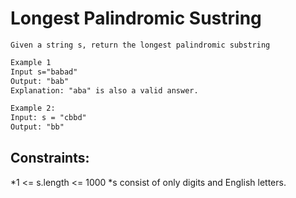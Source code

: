 # Longest Palindromic Sustring
`Given a string s, return the longest palindromic substring`

```markdown
Example 1
Input s="babad"
Output: "bab"
Explanation: "aba" is also a valid answer.

Example 2:
Input: s = "cbbd"
Output: "bb"
```
## Constraints:

*1 <= s.length <= 1000
*s consist of only digits and English letters.
